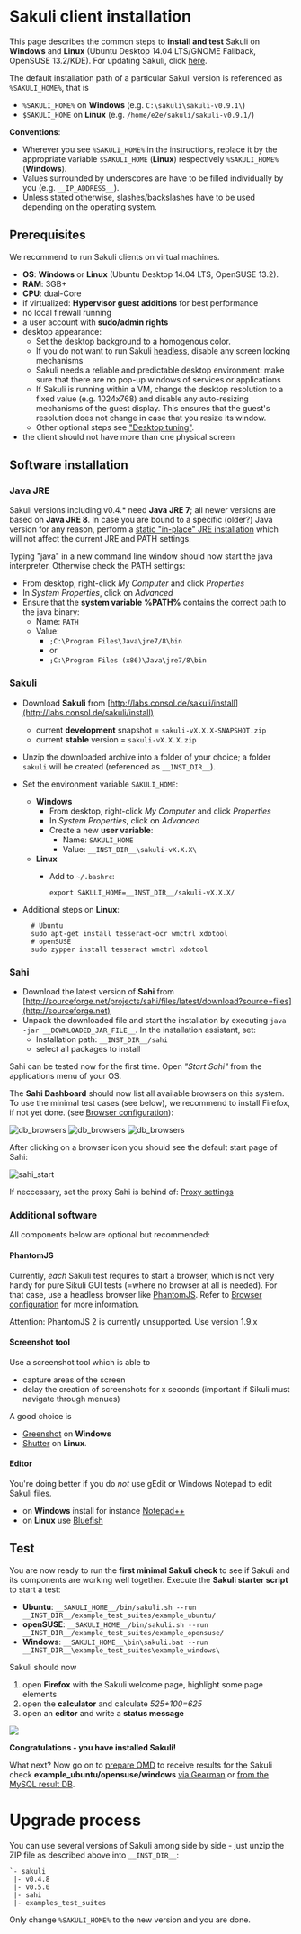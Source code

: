 # Sakuli client installation 

This page describes the common steps to **install and test** Sakuli on **Windows** and **Linux** (Ubuntu Desktop 14.04 LTS/GNOME Fallback, OpenSUSE 13.2/KDE). For updating Sakuli, click [here](#upgrade-process).

The default installation path of a particular Sakuli version is referenced as `%SAKULI_HOME%`, that is 

- `%SAKULI_HOME%` on **Windows** (e.g. `C:\sakuli\sakuli-v0.9.1\`)
- `$SAKULI_HOME` on **Linux** (e.g. `/home/e2e/sakuli/sakuli-v0.9.1/`)

**Conventions**: 

- Wherever you see `%SAKULI_HOME%` in the instructions, replace it by the appropriate variable `$SAKULI_HOME` (**Linux**) respectively `%SAKULI_HOME%` (**Windows**).
- Values surrounded by underscores are have to be filled individually by you (e.g. `__IP_ADDRESS__`).
- Unless stated otherwise, slashes/backslashes have to be used depending on the operating system.

## Prerequisites

We recommend to run Sakuli clients on virtual machines.

* **OS**: **Windows** or **Linux** (Ubuntu Desktop 14.04 LTS, OpenSUSE 13.2). 
* **RAM**: 3GB+
* **CPU**: dual-Core
* if virtualized: **Hypervisor guest additions** for best performance 
* no local firewall running
* a user account with **sudo/admin rights**
* desktop appearance:
  * Set the desktop background to a homogenous color. 
  * If you do not want to run Sakuli [headless](headless-linux.md), disable any screen locking mechanisms
  * Sakuli needs a reliable and predictable desktop environment: make sure that there are no pop-up windows of services or applications
  * If Sakuli is running within a VM, change the desktop resolution to a fixed value (e.g. 1024x768) and disable any auto-resizing mechanisms of the guest display. This ensures that the guest's resolution does not change in case that you resize its window.
  * Other optional steps see ["Desktop tuning"](./troubleshooting-tuning-sakuli-client.md#desktop-tuning).
* the client should not have more than one physical screen 

## Software installation 
### Java JRE

Sakuli versions including v0.4.* need **Java JRE 7**; all newer versions are based on **Java JRE 8**. In case you are bound to a specific (older?) Java version for any reason, perform a [static "in-place" JRE installation](http://www.oracle.com/technetwork/java/javase/jre-install-137694.html) which will not affect the current JRE and PATH settings.

Typing "java" in a new command line window should now start the java interpreter. Otherwise check the PATH settings: 

* From desktop, right-click *My Computer* and click *Properties*
* In *System Properties*, click on *Advanced*
* Ensure that the **system variable** **%PATH%** contains the correct path to the java binary:
  * Name: `PATH`
  * Value: 
    * `;C:\Program Files\Java\jre7/8\bin`
    * or 
	* `;C:\Program Files (x86)\Java\jre7/8\bin`
	


### Sakuli 

* Download **Sakuli** from  [http://labs.consol.de/sakuli/install](http://labs.consol.de/sakuli/install)
  * current **development** snapshot = `sakuli-vX.X.X-SNAPSHOT.zip` 
  * current **stable** version = `sakuli-vX.X.X.zip` 
* Unzip the downloaded archive into a folder of your choice; a folder `sakuli` will be created (referenced as `__INST_DIR__`). 
* Set the environment variable `SAKULI_HOME`: 
  * **Windows**
    * From desktop, right-click *My Computer* and click *Properties*
    * In *System Properties*, click on *Advanced*
  	* Create a new **user variable**: 
        * Name: `SAKULI_HOME`
  	  * Value: `__INST_DIR__\sakuli-vX.X.X\`
  * **Linux**
    * Add to `~/.bashrc`: 
    
      `export SAKULI_HOME=__INST_DIR__/sakuli-vX.X.X/`
      
* Additional steps on **Linux**:

        # Ubuntu
        sudo apt-get install tesseract-ocr wmctrl xdotool
        # openSUSE
        sudo zypper install tesseract wmctrl xdotool
        
### Sahi

* Download the latest version of **Sahi** from [http://sourceforge.net/projects/sahi/files/latest/download?source=files](http://sourceforge.net)
* Unpack the downloaded file and start the installation by executing `java -jar __DOWNLOADED_JAR_FILE__`. In the installation assistant, set: 
  * Installation path: `__INST_DIR__/sahi`
  * select all packages to install

Sahi can be tested now for the first time. Open *"Start Sahi"* from the applications menu of your OS. 

The **Sahi Dashboard** should now list all available browsers on this system. To use the minimal test cases (see below), we recommend to install Firefox, if not yet done. (see [Browser configuration](./additional-settings.md#browser-configuration)): 

![db_browsers](./pics/w_sahi_dashboard_browsers.jpg) 
![db_browsers](./pics/u_sahi_dashboard_browsers.png) 
![db_browsers](./pics/s_sahi_dashboard_browsers.jpg) 
	
After clicking on a browser icon you should see the default start page of Sahi: 

![sahi_start](../docs/pics/sahi_startpage.jpg) 

If neccessary, set the proxy Sahi is behind of: [Proxy settings](./sakuli-additional-settings.md#sahi-behind-a-proxy)

### Additional software

All components below are optional but recommended: 

#### PhantomJS
	
Currently, *each* Sakuli test requires to start a browser, which is not very handy for pure Sikuli GUI tests (=where no browser at all is needed). For that case, use a headless browser like [PhantomJS](http://phantomjs.org). Refer to [Browser configuration](./additional-settings.md#browser-configuration) for more information. 

Attention: PhantomJS 2 is currently unsupported. Use version 1.9.x


#### Screenshot tool 
 
Use a screenshot tool which is able to

- capture areas of the screen
- delay the creation of screenshots for x seconds (important if Sikuli must navigate through menues)

A good choice is

* [Greenshot](http://www.getgreenshot.org) on **Windows**  
* [Shutter](http://shutter-project.org/) on **Linux**.

#### Editor
You're doing better if you do *not* use gEdit or Windows Notepad to edit Sakuli files. 

* on **Windows** install for instance [Notepad++](http://notepad-plus-plus.org/) 
* on **Linux** use [Bluefish](http://bluefish.openoffice.nl/index.html)
	

	
## Test

You are now ready to run the **first minimal Sakuli check** to see if Sakuli and its components are working well together. Execute the **Sakuli starter script** to start a test: 

* **Ubuntu**: `__SAKULI_HOME__/bin/sakuli.sh --run __INST_DIR__/example_test_suites/example_ubuntu/` 
* **openSUSE**: `__SAKULI_HOME__/bin/sakuli.sh --run __INST_DIR__/example_test_suites/example_opensuse/` 
* **Windows**: `__SAKULI_HOME__\bin\sakuli.bat --run __INST_DIR__\example_test_suites\example_windows\`

Sakuli should now 

1.  open **Firefox** with the Sakuli welcome page, highlight some page elements
2.  open the **calculator** and calculate *525+100=625* 
3.  open an **editor** and write a **status message**

![](pics/u_vnc_test.png)

**Congratulations - you have installed Sakuli!**

What next? Now go on to [prepare OMD](installation-omd.md) to receive results for the Sakuli check **example_ubuntu/opensuse/windows** [via Gearman](forwarder-gearman.md) or [from the MySQL result DB](forwarder-database.md). 

# Upgrade process

You can use several versions of Sakuli among side by side - just unzip the ZIP file as described above into `__INST_DIR__`: 

    `- sakuli
     |- v0.4.8
     |- v0.5.0
     |- sahi
     |- examples_test_suites
    
Only change `%SAKULI_HOME%` to the new version and you are done. 
